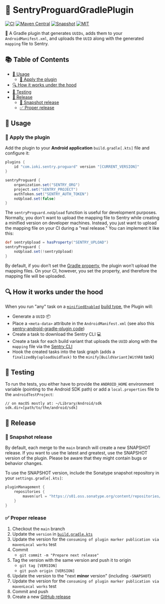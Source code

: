 
# 🎉 SentryProguardGradlePlugin

[![CI](https://github.com/ioki-mobility/SentryProguardGradlePlugin/actions/workflows/test-plugin.yml/badge.svg)](https://github.com/ioki-mobility/SentryProguardGradlePlugin/actions/workflows/test-plugin.yml)
[![Maven Central](https://img.shields.io/maven-central/v/com.ioki.sentry.proguard/sentry-proguard-gradle-plugin?labelColor=%2324292E&color=%233246c8)](https://central.sonatype.com/namespace/com.ioki.sentry.proguard)
[![Snapshot](https://img.shields.io/nexus/s/com.ioki.sentry.proguard/sentry-proguard-gradle-plugin?labelColor=%2324292E&color=%234f78ff&server=https://s01.oss.sonatype.org)](https://s01.oss.sonatype.org/content/repositories/snapshots/com/ioki/sentry/proguard)
[![MIT](https://img.shields.io/badge/license-MIT-blue.svg?labelColor=%2324292E&color=%23d11064)](https://github.com/ioki-mobility/SentryProguardGradlePlugin/blob/main/LICENSE.md)

🚀 A Gradle plugin that generates `UUIDs`, adds them to your `AndroidManifest.xml`, and uploads the `UUID` along with the generated `mapping` file to Sentry.

## 📚 Table of Contents

- [🔧 Usage](#usage)
  - [🔌 Apply the plugin](#apply-the-plugin)
- [🔍 How it works under the hood](#how-it-works-under-the-hood)
- [🧪 Testing](#testing)
- [🚀 Release](#release)
  - [🌟 Snapshot release](#snapshot-release)
  - [✅ Proper release](#proper-release)

## 🔧 Usage

### 🔌 Apply the plugin

Add the plugin to your **Android application** `build.gradle[.kts]` file and configure it:

```groovy
plugins {
    id "com.ioki.sentry.proguard" version "[CURRENT_VERSION]"
}

sentryProguard {
    organization.set("SENTRY_ORG")
    project.set("SENTRY_PROJECT")
    authToken.set("SENTRY_AUTH_TOKEN")
    noUpload.set(false)
}
```

The `sentryProguard.noUpload` function is useful for development purposes. Normally, you don't want to upload the mapping file to Sentry while creating a minified version on developer machines. Instead, you just want to upload the mapping file on your CI during a "real release." You can implement it like this:

```groovy
def sentryUpload = hasProperty("SENTRY_UPLOAD")
sentryProguard {
    noUpload.set(!sentryUpload)
}
```

By default, if you don’t set the [Gradle property](https://docs.gradle.org/8.0.2/userguide/build_environment.html#sec:gradle_configuration_properties), the plugin won’t upload the mapping files. On your CI, however, you set the property, and therefore the mapping file will be uploaded.

## 🔍 How it works under the hood

When you run "any" task on a [`minifiedEnabled`](https://developer.android.com/reference/tools/gradle-api/8.0/com/android/build/api/variant/CanMinifyCode) [build type](https://developer.android.com/studio/build/build-variants#build-types), the Plugin will:
* Generate a `UUID` 📦
* Place a `<meta-data>` attribute in the `AndroidManifest.xml` (see also this [sentry-android-gradle-plugin code](https://github.com/getsentry/sentry-android-gradle-plugin/blob/fa322a5060fb29073006d4e0d2cb2c2b4eb39aaf/plugin-build/src/main/kotlin/io/sentry/android/gradle/ManifestWriter.kt#L11))
* Create a task to download the Sentry CLI 💻
* Create a task for each build variant that uploads the `UUID` along with the `mapping` file via the [Sentry CLI](https://docs.sentry.io/product/cli/)
* Hook the created tasks into the task graph (adds a `finalizedBy(uploadUuidTask)` to the `minify[BuildVariant]WithR8` task)

## 🧪 Testing

To run the tests, you either have to provide the `ANDROID_HOME` environment variable (pointing to the Android SDK path) or add a `local.properties` file to the `androidTestProject`:

```
// on macOS mostly at: ~/Library/Android/sdk
sdk.dir=[path/to/the/android/sdk]
```

## 🚀 Release

### 🌟 Snapshot release

By default, each merge to the `main` branch will create a new SNAPSHOT release. If you want to use the latest and greatest, use the SNAPSHOT version of the plugin. Please be aware that they might contain bugs or behavior changes.

To use the SNAPSHOT version, include the Sonatype snapshot repository in your `settings.gradle[.kts]`:

```kotlin
pluginManagement {
    repositories {
        maven(url = "https://s01.oss.sonatype.org/content/repositories/snapshots/")
    }
}
```

### ✅ Proper release

1. Checkout the `main` branch
2. Update the `version` in [`build.gradle.kts`](build.gradle.kts)
3. Update the version for the `consuming of plugin marker publication via mavenLocal works` test
4. Commit 
   * `git commit -m "Prepare next release"`
5. Tag the version with the same version and push it to origin
   * `git tag [VERSION]`
   * `git push origin [VERSION]`
6. Update the version to the "next **minor** version" (including `-SNAPSHOT`)
7. Update the version for the `consuming of plugin marker publication via mavenLocal works` test
8. Commit and push
9. Create a new [GitHub release](https://github.com/ioki-mobility/SentryProguardGradlePlugin/releases/new)
